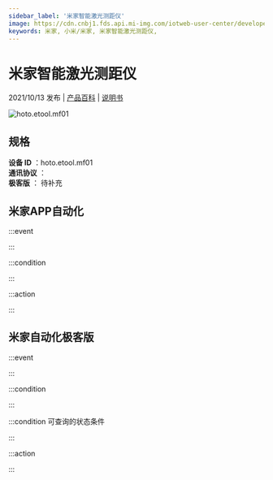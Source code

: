 ```yaml
---
sidebar_label: '米家智能激光测距仪'
image: https://cdn.cnbj1.fds.api.mi-img.com/iotweb-user-center/developer_1679047770466NV8n1zp4.png?GalaxyAccessKeyId=AKVGLQWBOVIRQ3XLEW&Expires=9223372036854775807&Signature=0P/ys1JpwC9QJ5hwy4sI5u8Bl+I=
keywords: 米家, 小米/米家, 米家智能激光测距仪, 
---
```

# 米家智能激光测距仪

2021/10/13 发布 | [产品百科](https://home.mi.com/webapp/content/baike/product/index.html?model=hoto.etool.mf01/) | [说明书](https://home.mi.com/views/introduction.html?model=hoto.etool.mf01&region=cn)

![hoto.etool.mf01](https://cdn.cnbj1.fds.api.mi-img.com/iotweb-user-center/developer_1679047770466NV8n1zp4.png?GalaxyAccessKeyId=AKVGLQWBOVIRQ3XLEW&Expires=9223372036854775807&Signature=0P/ys1JpwC9QJ5hwy4sI5u8Bl+I=)

## 规格  
> 
**设备 ID** ：hoto.etool.mf01  
**通讯协议** ：  
**极客版**  ： 待补充 


## 米家APP自动化  

:::event  

:::

:::condition  

:::

:::action   

:::

## 米家自动化极客版  

:::event  

:::

:::condition  

:::

:::condition 可查询的状态条件  

:::

:::action  

:::

        
